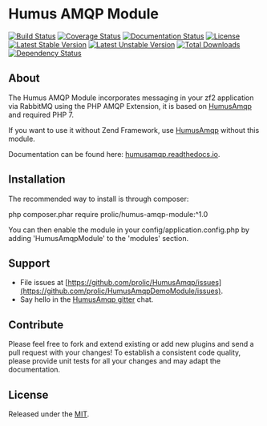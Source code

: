Humus AMQP Module
=================

[![Build Status](https://travis-ci.org/prolic/HumusAmqpModule.svg)](https://travis-ci.org/prolic/HumusAmqpModule)
[![Coverage Status](https://coveralls.io/repos/github/prolic/HumusAmqpModule/badge.svg?branch=master)](https://coveralls.io/github/prolic/HumusAmqpModule?branch=master)
[![Documentation Status](https://readthedocs.org/projects/humusamqp/badge/?version=latest)](https://readthedocs.org/projects/humusamqp/badge/?version=latest)
[![License](https://poser.pugx.org/prolic/humus-amqp-module/license.svg)](https://packagist.org/packages/prolic/humus-amqp-module)
[![Latest Stable Version](https://poser.pugx.org/prolic/humus-amqp-module/v/stable.svg)](https://packagist.org/packages/prolic/humus-amqp-module)
[![Latest Unstable Version](https://poser.pugx.org/prolic/humus-amqp-module/v/unstable.svg)](https://packagist.org/packages/prolic/humus-amqp-module)
[![Total Downloads](https://poser.pugx.org/prolic/humus-amqp-module/downloads.svg)](https://packagist.org/packages/prolic/humus-amqp-module)
[![Dependency Status](https://www.versioneye.com/php/prolic:humus-amqp-module/dev-master/badge.svg)](https://www.versioneye.com/php/prolic:humus-amqp-module)

## About

The Humus AMQP Module incorporates messaging in your zf2 application via RabbitMQ using the PHP AMQP Extension,
it is based on [HumusAmqp](https://github.com/prolic/HumusAmqp>) and required PHP 7.

If you want to use it without Zend Framework, use [HumusAmqp](https://github.com/prolic/HumusAmqp/) without this module.

Documentation can be found here: [humusamqp.readthedocs.io](https://humusamqp.readthedocs.io/).

## Installation

The recommended way to install is through composer:

php composer.phar require prolic/humus-amqp-module:^1.0

You can then enable the module in your config/application.config.php by adding 'HumusAmqpModule' to the 'modules' section.

## Support

- File issues at [https://github.com/prolic/HumusAmqp/issues](https://github.com/prolic/HumusAmqpDemoModule/issues).
- Say hello in the [HumusAmqp gitter](https://gitter.im/prolic/HumusAmqp) chat.

## Contribute

Please feel free to fork and extend existing or add new plugins and send a pull request with your changes!
To establish a consistent code quality, please provide unit tests for all your changes and may adapt the documentation.

## License

Released under the [MIT](LICENSE.txt).